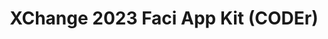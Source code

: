 ---
title: XChange 2023 Faci App Kit (CODEr)
redirect_to: https://drive.google.com/drive/folders/13ayYrp7-kCMq0R1ZCi2gkvqqWJpPfkV0?usp=share_link
redirect_from: 
  - /XChange2023FaciAppKit
  - /xchange2023faciappkit
---